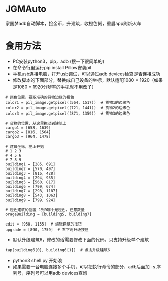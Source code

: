 # JGMAuto
家国梦adb自动脚本，捡金币，升建筑，收橙色货，重启app刷新火车

# 食用方法

- PC安装python3，pip，adb (搜一下很简单的)
- 在命令行里运行pip install Pillow安装pil
- 手机usb连接电脑，打开usb调试，可以通过adb devices检查是否连接成功
- 修改脚本的下面部分，替换成自己设备的坐标，默认适配1080 * 1920（如果是1080 * 1920分辨率的手机就不用改了）

```
# 颜色位置，要取准确的货物边缘的橙色
color1 = pil_image.getpixel((564, 1517))  # 货物1的边缘色
color2 = pil_image.getpixel((721, 1441))  # 货物2的边缘色
color3 = pil_image.getpixel((871, 1359))  # 货物3的边缘色

# 货物的位置，从这里拖动到建筑上
cargo1 = [658, 1639]
cargo2 = [816, 1564]
cargo3 = [964, 1478]

# 建筑坐标，左上开始
# 1 2 3
# 4 5 6
# 7 8 9
building1 = [285, 691]
building2 = [570, 497]
building3 = [816, 428]
building4 = [294, 935]
building5 = [560, 817]
building6 = [799, 674]
building7 = [298, 1187]
building8 = [543, 1063]
building9 = [799, 924]

# 橙色建筑的位置 1到9哪个是橙色，任意数量
orageBuilding = [building5, building7]

edit = [958, 1155]  # 编辑建筑的按钮
upgrade = [890, 1759]  # 右下角升级按钮
```

- 默认升级建筑6，修改的话需要修改下面的代码，只支持升级单个建筑

```
tap(building6[0], building6[1])  # 点击升级建筑6
```

- python3 shell.py 开始浪
- 如果需要一台电脑连接多个手机，可以把执行命令的部分，adb后面加 -s 序列号，序列号可以用adb devices查询

